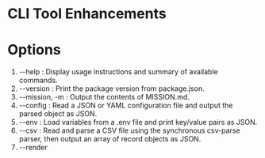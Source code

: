 # CLI Tool Enhancements

# Options
1. --help                 : Display usage instructions and summary of available commands.
2. --version              : Print the package version from package.json.
3. --mission, -m          : Output the contents of MISSION.md.
4. --config <path>        : Read a JSON or YAML configuration file and output the parsed object as JSON.
5. --env                  : Load variables from a .env file and print key/value pairs as JSON.
6. --csv <path>           : Read and parse a CSV file using the synchronous csv-parse parser, then output an array of record objects as JSON.
7. --render <template> <data> : Render an EJS template with JSON or YAML data and print the rendered string to stdout.
8. echo <message>...      : Print any additional arguments passed after the echo command.

# Source File Changes
- In sandbox/source/main.js, import dotenv and the sync parser from csv-parse/sync alongside existing imports of minimist, fs, path, ejs, and js-yaml.
- Update argument dispatch in the main function to handle:
  - --config: resolve file path, read content, detect JSON or YAML by extension, parse accordingly, and console.log the resulting object.
  - --env: load environment variables using dotenv.config(), then console.log(process.env) filtered to loaded keys.
  - --csv: resolve CSV path, read file, parse with the sync CSV parser, and console.log the array of records.
  - --render: resolve template and data paths, read the files, parse data by extension, render via ejs.render, and console.log the result.
- Retain behavior for --help, --version, --mission, and default echo command.

# Tests
- Add fixture sandbox/tests/fixtures/sample.csv with a header row and sample records.
- Add sandbox/tests/csv.test.js to invoke main with --csv and verify JSON output matches expected records.
- Add render test in sandbox/tests/render.test.js to cover both JSON and YAML data as before.
- Add sandbox/tests/config.test.js to invoke main with --config for JSON and YAML fixtures and verify parsed output.
- Add sandbox/tests/env.test.js to create a temporary .env fixture, invoke main with --env, and verify printed environment variables.
- Ensure existing help, mission, version, and echo tests continue to pass unchanged.

# README Updates
- Update Usage section in sandbox/docs/README.md and top-level README.md to document all new options with examples:
  npm run start -- --config path/to/config.yaml
  npm run start -- --env
  npm run start -- --csv path/to/sample.csv
  npm run start -- --render path/to/template.ejs path/to/data.json
- Provide expected output snippets for each new option.

# Dependencies
- Ensure dotenv and csv-parse are listed under dependencies in package.json (dotenv may be added if missing).
- Verify ejs and js-yaml remain listed for rendering and YAML parsing.